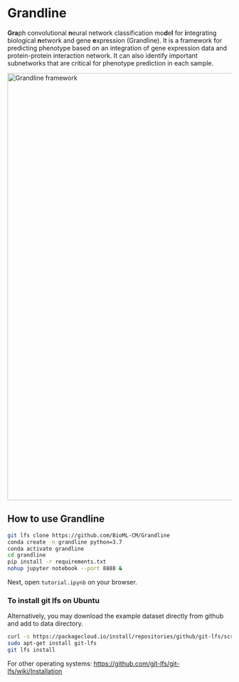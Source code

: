 # Grandline
**Gra**ph convolutional **n**eural network classification mo**d**e**l** for **i**ntegrating biological **n**etwork and gene **e**xpression (Grandline). It is a framework for predicting phenotype based on an integration of gene expression data and protein-protein interaction network. It can also identify important subnetworks that are critical for phenotype prediction in each sample.

<img width="959" alt="Grandline framework" src="https://user-images.githubusercontent.com/76929527/103628608-d9dd7480-4f71-11eb-9978-2606747865c8.png">

## How to use Grandline
```bash
git lfs clone https://github.com/BioML-CM/Grandline
conda create -n grandline python=3.7
conda activate grandline
cd grandline
pip install -r requirements.txt
nohup jupyter notebook --port 8888 &
```
Next, open `tutorial.ipynb` on your browser.

### To install git lfs on Ubuntu
Alternatively, you may download the example dataset directly from github and add to data directory.
```bash
curl -s https://packagecloud.io/install/repositories/github/git-lfs/script.deb.sh | sudo bash
sudo apt-get install git-lfs
git lfs install
```
For other operating systems: https://github.com/git-lfs/git-lfs/wiki/Installation
